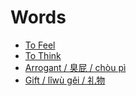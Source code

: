 # Words

* [To Feel](feel/)
* [To Think](think/)
* [Arrogant / 臭屁 / chòu pì](arrogant/)
* [Gift / lǐwù gěi / 礼物](gift/)
